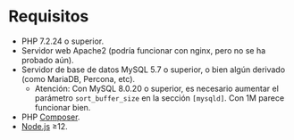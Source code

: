 # Requisitos

- PHP 7.2.24 o superior.
- Servidor web Apache2 (podría funcionar con nginx, pero no se ha probado aún).
- Servidor de base de datos MySQL 5.7 o superior, o bien algún derivado (como MariaDB, Percona, etc).
    * Atención: Con MySQL 8.0.20 o superior, es necesario aumentar el parámetro `sort_buffer_size` en
      la sección `[mysqld]`. Con 1M parece funcionar bien.
- PHP [Composer].
- [Node.js] ≥12.

[Symfony]: http://symfony.com/
[Composer]: http://getcomposer.org
[AGPL versión 3]: http://www.gnu.org/licenses/agpl.html
[Node.js]: https://nodejs.org/en/
[npmjs]: https://npmjs.com/
[@aticaFP]: https://twitter.com/aticaFP
